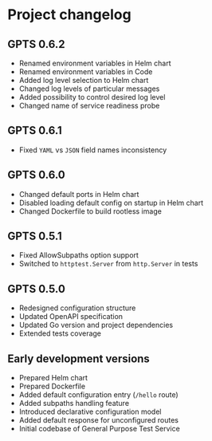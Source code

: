 # Project changelog

## GPTS 0.6.2

- Renamed environment variables in Helm chart
- Renamed environment variables in Code
- Added log level selection to Helm chart
- Changed log levels of particular messages
- Added possibility to control desired log level
- Changed name of service readiness probe

## GPTS 0.6.1

- Fixed `YAML` vs `JSON` field names inconsistency

## GPTS 0.6.0

- Changed default ports in Helm chart
- Disabled loading default config on startup in Helm chart
- Changed Dockerfile to build rootless image

## GPTS 0.5.1

- Fixed AllowSubpaths option support
- Switched to `httptest.Server` from `http.Server` in tests

## GPTS 0.5.0

- Redesigned configuration structure
- Updated OpenAPI specification
- Updated Go version and project dependencies
- Extended tests coverage

## Early development versions

- Prepared Helm chart
- Prepared Dockerfile
- Added default configuration entry (`/hello` route)
- Added subpaths handling feature
- Introduced declarative configuration model
- Added default response for unconfigured routes
- Initial codebase of General Purpose Test Service
